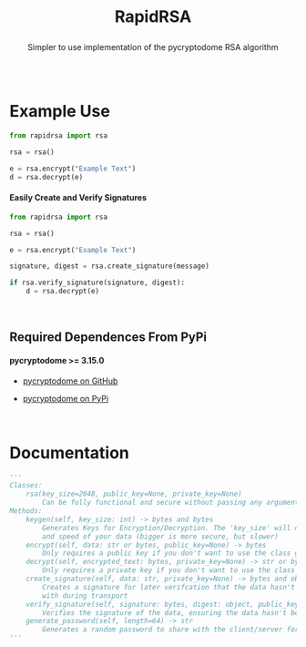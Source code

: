 # <p align='center'>RapidRSA</p>
<p align='center'>Simpler to use implementation of the pycryptodome RSA algorithm</p>

<br>
<br>

# Example Use
```python
from rapidrsa import rsa

rsa = rsa()

e = rsa.encrypt("Example Text")
d = rsa.decrypt(e)
```

<h4>Easily Create and Verify Signatures</h4>

```python
from rapidrsa import rsa

rsa = rsa()

e = rsa.encrypt("Example Text")

signature, digest = rsa.create_signature(message)

if rsa.verify_signature(signature, digest):
    d = rsa.decrypt(e)
```
<br>

<h2>Required Dependences From PyPi</h2>

<h4>pycryptodome >= 3.15.0</h4>

- <a href="https://github.com/Legrandin/pycryptodome">pycryptodome on GitHub</a>

- <a href="https://pypi.org/project/pycryptodome/">pycryptodome on PyPi</a>


<br>

# Documentation
```python
'''
Classes:
    rsa(key_size=2048, public_key=None, private_key=None)
        Can be fully functional and secure without passing any arguments
Methods:
    keygen(self, key_size: int) -> bytes and bytes
        Generates Keys for Encryption/Decryption. The 'key_size' will determine the security
        and speed of your data (bigger is more secure, but slower)
    encrypt(self, data: str or bytes, public_key=None) -> bytes
        Only requires a public key if you don't want to use the class generated key
    decrypt(self, encrypted_text: bytes, private_key=None) -> str or bytes
        Only requires a private key if you don't want to use the class generated key
    create_signature(self, data: str, private_key=None) -> bytes and object
        Creates a signature for later verifcation that the data hasn't been tampered
        with during transport
    verify_signature(self, signature: bytes, digest: object, public_key=None) -> bool
        Verifies the signature of the data, ensuring the data hasn't been tampered with
    generate_password(self, length=64) -> str
        Generates a random password to share with the client/server for symmetric cryptography
'''
```
